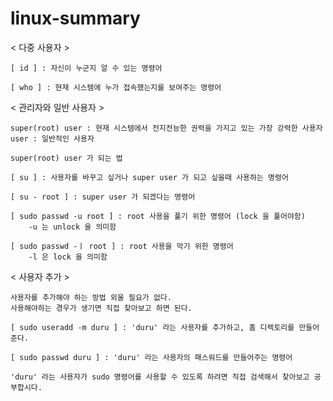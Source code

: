 # linux-summary

< 다중 사용자 >
    
    [ id ] : 자신이 누군지 알 수 있는 명령어
    
    [ who ] : 현재 시스템에 누가 접속했는지를 보여주는 명령어
    
< 관리자와 일반 사용자 >

    super(root) user : 현재 시스템에서 전지전능한 권력을 가지고 있는 가장 강력한 사용자
    user : 일반적인 사용자
        
    super(root) user 가 되는 법
    
    [ su ] : 사용자를 바꾸고 싶거나 super user 가 되고 싶을때 사용하는 명령어
    
    [ su - root ] : super user 가 되겠다는 명령어
    
    [ sudo passwd -u root ] : root 사용을 풀기 위한 명령어 (lock 을 풀어야함)
        -u 는 unlock 을 의미함
        
    [ sudo passwd -ㅣ root ] : root 사용을 막기 위한 명령어
        -l 은 lock 을 의미함
        
< 사용자 추가 >

    사용자를 추가해야 하는 방법 외울 필요가 없다.
    사용해야하는 경우가 생기면 직접 찾아보고 하면 된다. 
    
    [ sudo useradd -m duru ] : 'duru' 라는 사용자를 추가하고, 홈 디렉토리를 만들어준다.
    
    [ sudo passwd duru ] : 'duru' 라는 사용자의 패스워드를 만들어주는 명령어
    
    'duru' 라는 사용자가 sudo 명령어를 사용할 수 있도록 하려면 직접 검색해서 찾아보고 공부합시다.
